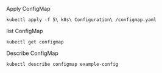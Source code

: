 Apply ConfigMap
```
kubectl apply -f 5\ k8s\ Configuration\ /configmap.yaml 
```
list ConfigMap
```
kubectl get configmap
```

Describe ConfigMap
```
kubectl describe configmap example-config
```